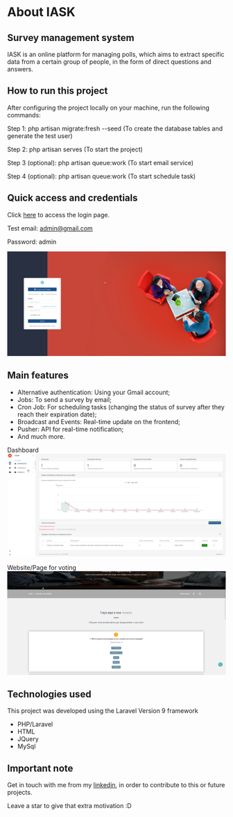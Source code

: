# About IASK

## Survey management system

IASK is an online platform for managing polls, which aims to extract specific data from a certain group of people, in the form of direct questions and answers.


## How to run this project

After configuring the project locally on your machine, run the following commands:

Step 1: php artisan migrate:fresh --seed (To create the database tables and generate the test user)

Step 2: php artisan serves (To start the project)

Step 3 (optional): php artisan queue:work (To start email service)

Step 4 (optional): php artisan queue:work (To start schedule task)



## Quick access and credentials

Click [here](http://127.0.0.1:8000/sys/login) to access the login page.

Test email: admin@gmail.com

Password: admin

<a href="http://127.0.0.1:8000/sys/login" target="_blank"><img src="https://github.com/Evaristo-Paulo/survey/blob/main/public/admin/assets/images/img_doc/login_main.png"></a>


## Main features

- Alternative authentication: Using your Gmail account;
- Jobs: To send a survey by email;
- Cron Job: For scheduling tasks (changing the status of survey after they reach their expiration date);
- Broadcast and Events: Real-time update on the frontend;
- Pusher: API for real-time notification;
- And much more.

Dashboard
<a href="http://127.0.0.1:8000/sys/login" target="_blank"><img src="https://github.com/Evaristo-Paulo/survey/blob/main/public/admin/assets/images/img_doc/dash.png"></a>

Website/Page for voting
<a href="http://127.0.0.1:8000/sys/login" target="_blank"><img src="https://github.com/Evaristo-Paulo/survey/blob/main/public/admin/assets/images/img_doc/votacao.png"></a>

## Technologies used

This project was developed using the Laravel Version 9 framework

- PHP/Laravel
- HTML
- JQuery
- MySql


## Important note

Get in touch with me from my [linkedin](https://www.linkedin.com/in/evaristo-paulo), in order to contribute to this or future projects.

Leave a star to give that extra motivation :D
